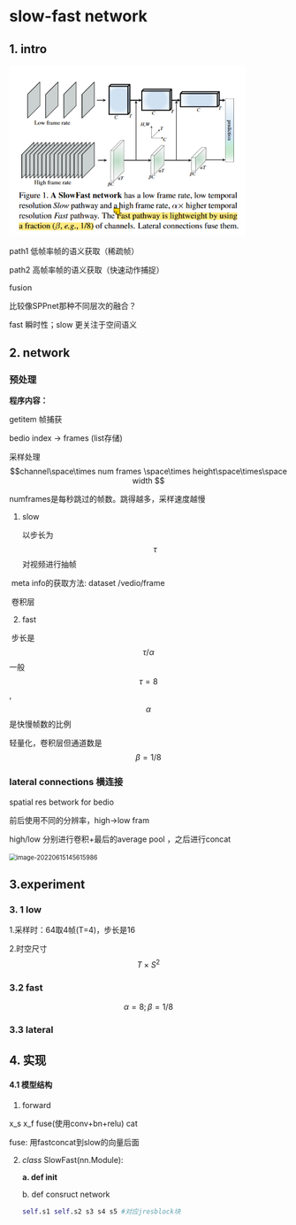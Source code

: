 # slow-fast network

## 1. intro

<img src="https://raw.githubusercontent.com/ChangYaQi/notes/main/metaverse/assets/image-20220610145940180.png" alt="image-20220610145940180" style="zoom: 67%;" />



path1 低帧率帧的语义获取（稀疏帧）

path2 高帧率帧的语义获取（快速动作捕捉）

fusion



比较像SPPnet那种不同层次的融合？

fast 瞬时性；slow 更关注于空间语义

## 2. network

### 预处理

**程序内容：**

getitem 帧捕获

bedio index -> frames (list存储)

采样处理 $$channel\space\times num frames \space\times height\space\times\space width $$

numframes是每秒跳过的帧数。跳得越多，采样速度越慢

1. slow 

   以步长为$$\tau$$对视频进行抽帧

​       meta info的获取方法: dataset /vedio/frame

​      卷积层

2. fast

​        步长是$$\tau / \alpha$$    一般 $$\tau=8$$, $$\alpha$$是快慢帧数的比例

轻量化，卷积层但通道数是$$\beta=1/8$$

### lateral connections 横连接

spatial res betwork for bedio

前后使用不同的分辨率，high->low fram

high/low 分别进行卷积+最后的average pool ，之后进行concat

<img src="F:\filescyq\notes\元宇宙\视频理解\assets\image-20220615145615986.png" alt="image-20220615145615986" style="zoom: 80%;" />

## 3.experiment

### 3. 1 low

1.采样时：64取4帧(T=4)，步长是16

2.时空尺寸$$T \times S^2 $$

### 3.2 fast

$$\alpha=8; \beta=1/8$$



### 3.3 lateral

## 4. 实现

#### 4.1 模型结构

1. forward

x_s x_f fuse(使用conv+bn+relu) cat

fuse: 用fastconcat到slow的向量后面



2. *class* SlowFast(nn.Module):

   **a. def __init__**

   b.  def consruct network

   ```python
   self.s1 self.s2 s3 s4 s5 #对应jresblock块
   ```
   
   


